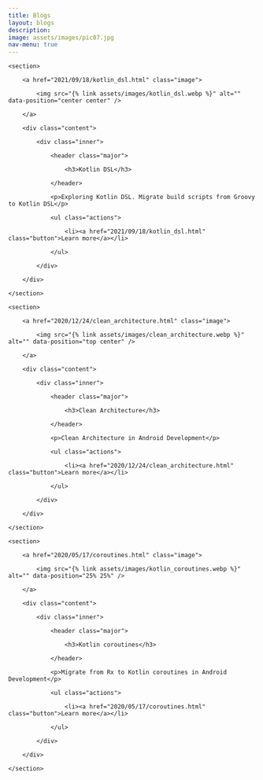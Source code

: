 ```yaml
---
title: Blogs
layout: blogs
description: 
image: assets/images/pic07.jpg
nav-menu: true
---
```


<!-- Main -->
<div id="main">

<!-- Two -->
<section id="two" class="spotlights">

	<section>

		<a href="2021/09/18/kotlin_dsl.html" class="image">

			<img src="{% link assets/images/kotlin_dsl.webp %}" alt="" data-position="center center" />

		</a>

		<div class="content">

			<div class="inner">

				<header class="major">

					<h3>Kotlin DSL</h3>

				</header>

				<p>Exploring Kotlin DSL. Migrate build scripts from Groovy to Kotlin DSL</p>

				<ul class="actions">

					<li><a href="2021/09/18/kotlin_dsl.html" class="button">Learn more</a></li>

				</ul>

			</div>

		</div>

	</section>

	<section>

		<a href="2020/12/24/clean_architecture.html" class="image">

			<img src="{% link assets/images/clean_architecture.webp %}" alt="" data-position="top center" />

		</a>

		<div class="content">

			<div class="inner">

				<header class="major">

					<h3>Clean Architecture</h3>

				</header>

				<p>Clean Architecture in Android Development</p>

				<ul class="actions">

					<li><a href="2020/12/24/clean_architecture.html" class="button">Learn more</a></li>

				</ul>

			</div>

		</div>

	</section>

	<section>

		<a href="2020/05/17/coroutines.html" class="image">

			<img src="{% link assets/images/kotlin_coroutines.webp %}" alt="" data-position="25% 25%" />

		</a>

		<div class="content">

			<div class="inner">

				<header class="major">

					<h3>Kotlin coroutines</h3>

				</header>

				<p>Migrate from Rx to Kotlin coroutines in Android Development</p>

				<ul class="actions">

					<li><a href="2020/05/17/coroutines.html" class="button">Learn more</a></li>

				</ul>

			</div>

		</div>

	</section>
</section>

</div>
